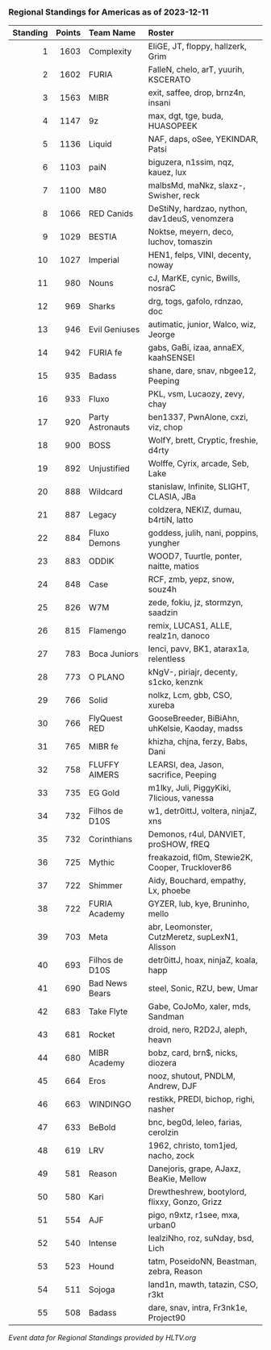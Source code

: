 ### Regional Standings for Americas as of 2023-12-11

| Standing | Points | Team Name        | Roster                                           |
| -: | -: | :- | :- |
|        1 |   1603 | Complexity       | EliGE, JT, floppy, hallzerk, Grim                |
|        2 |   1602 | FURIA            | FalleN, chelo, arT, yuurih, KSCERATO             |
|        3 |   1563 | MIBR             | exit, saffee, drop, brnz4n, insani               |
|        4 |   1147 | 9z               | max, dgt, tge, buda, HUASOPEEK                   |
|        5 |   1136 | Liquid           | NAF, daps, oSee, YEKINDAR, Patsi                 |
|        6 |   1103 | paiN             | biguzera, n1ssim, nqz, kauez, lux                |
|        7 |   1100 | M80              | malbsMd, maNkz, slaxz-, Swisher, reck            |
|        8 |   1066 | RED Canids       | DeStiNy, hardzao, nython, dav1deuS, venomzera    |
|        9 |   1029 | BESTIA           | Noktse, meyern, deco, luchov, tomaszin           |
|       10 |   1027 | Imperial         | HEN1, felps, VINI, decenty, noway                |
|       11 |    980 | Nouns            | cJ, MarKE, cynic, Bwills, nosraC                 |
|       12 |    969 | Sharks           | drg, togs, gafolo, rdnzao, doc                   |
|       13 |    946 | Evil Geniuses    | autimatic, junior, Walco, wiz, Jeorge            |
|       14 |    942 | FURIA fe         | gabs, GaBi, izaa, annaEX, kaahSENSEI             |
|       15 |    935 | Badass           | shane, dare, snav, nbgee12, Peeping              |
|       16 |    933 | Fluxo            | PKL, vsm, Lucaozy, zevy, chay                    |
|       17 |    920 | Party Astronauts | ben1337, PwnAlone, cxzi, viz, chop               |
|       18 |    900 | BOSS             | WolfY, brett, Cryptic, freshie, d4rty            |
|       19 |    892 | Unjustified      | Wolffe, Cyrix, arcade, Seb, Lake                 |
|       20 |    888 | Wildcard         | stanislaw, Infinite, SLIGHT, CLASIA, JBa         |
|       21 |    887 | Legacy           | coldzera, NEKIZ, dumau, b4rtiN, latto            |
|       22 |    884 | Fluxo Demons     | goddess, julih, nani, poppins, yungher           |
|       23 |    883 | ODDIK            | WOOD7, Tuurtle, ponter, naitte, matios           |
|       24 |    848 | Case             | RCF, zmb, yepz, snow, souz4h                     |
|       25 |    826 | W7M              | zede, fokiu, jz, stormzyn, saadzin               |
|       26 |    815 | Flamengo         | remix, LUCAS1, ALLE, realz1n, danoco             |
|       27 |    783 | Boca Juniors     | lenci, pavv, BK1, atarax1a, relentless           |
|       28 |    773 | O PLANO          | kNgV-, piriajr, decenty, s1cko, kenznk           |
|       29 |    766 | Solid            | nolkz, Lcm, gbb, CSO, xureba                     |
|       30 |    766 | FlyQuest RED     | GooseBreeder, BiBiAhn, uhKelsie, Kaoday, madss   |
|       31 |    765 | MIBR fe          | khizha, chjna, ferzy, Babs, Dani                 |
|       32 |    758 | FLUFFY AIMERS    | LEARSI, dea, Jason, sacrifice, Peeping           |
|       33 |    735 | EG Gold          | m1lky, Juli, PiggyKiki, 7licious, vanessa        |
|       34 |    732 | Filhos de D10S   | w1, detr0ittJ, voltera, ninjaZ, xns              |
|       35 |    732 | Corinthians      | Demonos, r4ul, DANVIET, proSHOW, fREQ            |
|       36 |    725 | Mythic           | freakazoid, fl0m, Stewie2K, Cooper, Trucklover86 |
|       37 |    722 | Shimmer          | Aidy, Bouchard, empathy, Lx, phoebe              |
|       38 |    722 | FURIA Academy    | GYZER, lub, kye, Bruninho, mello                 |
|       39 |    703 | Meta             | abr, Leomonster, CutzMeretz, supLexN1, Alisson   |
|       40 |    693 | Filhos de D10S   | detr0ittJ, hoax, ninjaZ, koala, happ             |
|       41 |    690 | Bad News Bears   | steel, Sonic, RZU, bew, Umar                     |
|       42 |    683 | Take Flyte       | Gabe, CoJoMo, xaler, mds, Sandman                |
|       43 |    681 | Rocket           | droid, nero, R2D2J, aleph, heavn                 |
|       44 |    680 | MIBR Academy     | bobz, card, brn$, nicks, diozera                 |
|       45 |    664 | Eros             | nooz, shutout, PNDLM, Andrew, DJF                |
|       46 |    663 | WINDINGO         | restikk, PREDI, bichop, righi, nasher            |
|       47 |    633 | BeBold           | bnc, beg0d, leleo, farias, cerolzin              |
|       48 |    619 | LRV              | 1962, christo, tom1jed, nacho, zock              |
|       49 |    581 | Reason           | Danejoris, grape, AJaxz, BeaKie, Mellow          |
|       50 |    580 | Kari             | Drewtheshrew, bootylord, flixxy, Gonzo, Grizz    |
|       51 |    554 | AJF              | pigo, n9xtz, r1see, mxa, urban0                  |
|       52 |    540 | Intense          | lealziNho, roz, suNday, bsd, Lich                |
|       53 |    523 | Hound            | tatm, PoseidoNN, Beastman, zebra, Reason         |
|       54 |    511 | Sojoga           | land1n, mawth, tatazin, CSO, r3kt                |
|       55 |    508 | Badass           | dare, snav, intra, Fr3nk1e, Project90            |

_Event data for Regional Standings provided by HLTV.org_